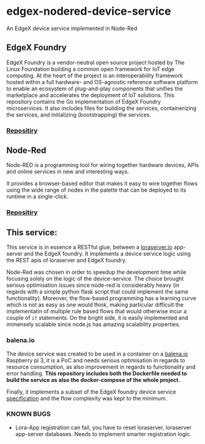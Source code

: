 # edgex-nodered-device-service
An EdgeX device service implemented in Node-Red

## EdgeX Foundry

EdgeX Foundry is a vendor-neutral open source project hosted by The Linux Foundation building a common open framework for IoT edge computing. At the heart of the project is an interoperability framework hosted within a full hardware- and OS-agnostic reference software platform to enable an ecosystem of plug-and-play components that unifies the marketplace and accelerates the deployment of IoT solutions. This repository contains the Go implementation of EdgeX Foundry microservices. It also includes files for building the services, containerizing the services, and initializing (bootstrapping) the services.

### [Repositiry](https://github.com/edgexfoundry/edgex-go) ###

## Node-Red
Node-RED is a programming tool for wiring together hardware devices, APIs and online services in new and interesting ways.

It provides a browser-based editor that makes it easy to wire together flows using the wide range of nodes in the palette that can be deployed to its runtime in a single-click.

### [Repositiry](https://github.com/node-red/node-red) ###


## This service:

This service is in essence a RESTful glue, between a [loraserver.io](https://www.loraserver.io/) app-server and the EdgeX foundry. It implements a device service logic using the REST apis of loraserver and EdgeX foundry.

Node-Red was chosen in order to speedup the development time while focusing solely on the logic of the device-service. The choice brought serious optimisation issues since node-red is considerably heavy (in regards with a simple python flask script that could implement the same functionality). Moreover, the flow-based programming has a learning curve which is not as easy as one would think, making particular difficult the implementatin of multiple rule based flows that would otherwise incur a couple of `if` statements. On the bright side, it is easily implemented and immensely scalable since node.js has amazing scalability properties.

### balena.io
The device service was created to be used in a container on a [balena.io](https://balena.io) Raspberry pi 3, it is a PoC and needs serious optimisation in regards to resource consumption, as also improvement in regards to functionality and error handling. **This repository includes both the Dockerfile needed to build the service as also the docker-compose of the whole project.**

Finally, it implements a subset of the EdgeX foundry device service [specification](https://docs.google.com/document/d/1aMIQ0kb46VE5eeCpDlaTg8PP29-DBSBTlgeWrv6LuYk/edit) and the flow complexity was kept to the minimum.

### KNOWN BUGS

- Lora-App registration can fail, you have to reset loraserver, loraserver app-server databases. Needs to implement smarter registration logic.
